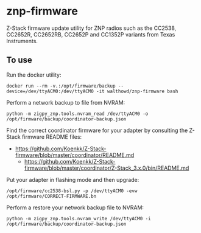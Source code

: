 # znp-firmware

Z-Stack firmware update utility for ZNP radios such as the CC2538, CC2652R, CC2652RB, CC2652P and CC1352P variants from Texas Instruments.

## To use

Run the docker utility:

`docker run --rm -v.:/opt/firmware/backup --device=/dev/ttyACM0:/dev/ttyACM0 -it walthowd/znp-firmware bash`

Perform a network backup to file from NVRAM:

`python -m zigpy_znp.tools.nvram_read /dev/ttyACM0 -o /opt/firmware/backup/coordinator-backup.json`

Find the correct coordinator firmware for your adapter by consulting the Z-Stack firmware README files:

- https://github.com/Koenkk/Z-Stack-firmware/blob/master/coordinator/README.md
  - https://github.com/Koenkk/Z-Stack-firmware/blob/master/coordinator/Z-Stack_3.x.0/bin/README.md

Put your adapter in flashing mode and then upgrade:

`/opt/firmware/cc2538-bsl.py -p /dev/ttyACM0 -evw /opt/firmware/CORRECT-FIRMWARE.bn`

Perform a restore your network backup file to NVRAM:

`python -m zigpy_znp.tools.nvram_write /dev/ttyACM0 -i /opt/firmware/backup/coordinator-backup.json`

